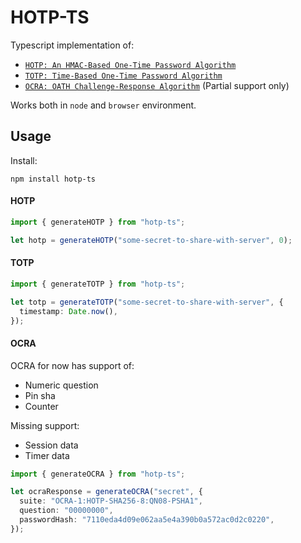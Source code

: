 # HOTP-TS

Typescript implementation of:

- [`HOTP: An HMAC-Based One-Time Password Algorithm`](https://www.rfc-editor.org/rfc/rfc4226)
- [`TOTP: Time-Based One-Time Password Algorithm`](https://www.rfc-editor.org/rfc/rfc6238)
- [`OCRA: OATH Challenge-Response Algorithm`](https://www.rfc-editor.org/rfc/rfc6287) (Partial support only)

Works both in `node` and `browser` environment.

## Usage

Install:

`npm install hotp-ts`

#### HOTP

```ts
import { generateHOTP } from "hotp-ts";

let hotp = generateHOTP("some-secret-to-share-with-server", 0);
```

#### TOTP

```ts
import { generateTOTP } from "hotp-ts";

let totp = generateTOTP("some-secret-to-share-with-server", {
  timestamp: Date.now(),
});
```

#### OCRA

OCRA for now has support of:

- Numeric question
- Pin sha
- Counter

Missing support:

- Session data
- Timer data

```ts
import { generateOCRA } from "hotp-ts";

let ocraResponse = generateOCRA("secret", {
  suite: "OCRA-1:HOTP-SHA256-8:QN08-PSHA1",
  question: "00000000",
  passwordHash: "7110eda4d09e062aa5e4a390b0a572ac0d2c0220",
});
```
